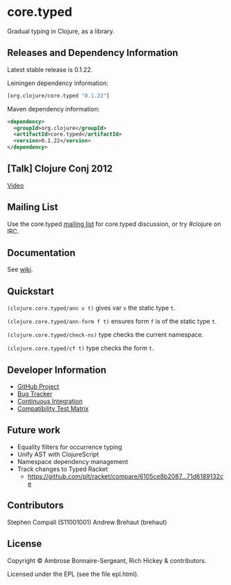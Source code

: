# core.typed

Gradual typing in Clojure, as a library.

## Releases and Dependency Information

Latest stable release is 0.1.22.

Leiningen dependency information:

```clojure
[org.clojure/core.typed "0.1.22"]
```

Maven dependency information:

```XML
<dependency>
  <groupId>org.clojure</groupId>
  <artifactId>core.typed</artifactId>
  <version>0.1.22</version>
</dependency>
```

## [Talk] Clojure Conj 2012

[Video](http://www.youtube.com/watch?v=wNhK8t3uLJU)

## Mailing List

Use the core.typed [mailing list](https://groups.google.com/forum/?fromgroups#!forum/clojure-core-typed) for core.typed discussion, 
or try #clojure on IRC.

## Documentation

See [wiki](https://github.com/clojure/core.typed/wiki).

## Quickstart

`(clojure.core.typed/ann v t)` gives var `v` the static type `t`.

`(clojure.core.typed/ann-form f t)` ensures form `f` is of the static type `t`.

`(clojure.core.typed/check-ns)` type checks the current namespace.

`(clojure.core.typed/cf t)` type checks the form `t`.

<!---
## Examples

(These don't completely type check yet)

* [clojure.core.typed.test.rbt](https://github.com/frenchy64/typed-clojure/blob/master/test/typed/test/rbt.clj) for examples of mutually recursive types and heterogenous maps
* [typed.test.core-logic](https://github.com/frenchy64/typed-clojure/blob/master/test/typed/test/core_logic.clj) for examples of typing (tightly coupled) datatypes and protocols
* [typed.test.example](https://github.com/frenchy64/typed-clojure/blob/master/test/typed/test/example.clj) for a few little examples of simple usage
-->

## Developer Information

- [GitHub Project](https://github.com/clojure/core.typed)
- [Bug Tracker](http://dev.clojure.org/jira/browse/CTYP)
- [Continuous Integration](http://build.clojure.org/job/core.typed/)
- [Compatibility Test Matrix](http://build.clojure.org/job/core.typed-test-matrix/)

## Future work

* Equality filters for occurrence typing
* Unify AST with ClojureScript
* Namespace dependency management
* Track changes to Typed Racket
  * https://github.com/plt/racket/compare/6105ce8b2087...71d6189132ce

## Contributors

Stephen Compall (S11001001)
Andrew Brehaut (brehaut)

## License

Copyright © Ambrose Bonnaire-Sergeant, Rich Hickey & contributors.

Licensed under the EPL (see the file epl.html).
